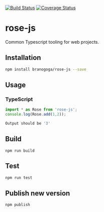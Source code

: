 [![Build Status](https://travis-ci.org/branogoga/rose-js.svg?branch=master)](https://travis-ci.org/branogoga/rose-js)
[![Coverage Status](https://coveralls.io/repos/github/branogoga/rose-js/badge.svg?branch=master)](https://coveralls.io/github/branogoga/rose-js?branch=master)

# rose-js
Common Typescript tooling for web projects.

## Installation 
```sh
npm install branogoga/rose-js --save
```
## Usage
### TypeScript
```typescript
import * as Rose from 'rose-js';
console.log(Rose.add(1,2));
```
```sh
Output should be '3'
```

## Build

`npm run build`

## Test 
```sh
npm run test
```

## Publish new version
```sh
npm publish
```

